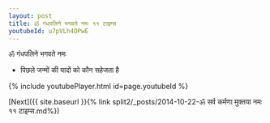 ```yaml
---
layout: post
title: ॐ गंधपलिने भगवते नमः ११ टाइम्स
youtubeId: u7pVLh4OPwE
---
```

 
 
 ॐ गंधपलिने भगवते नमः  
 
 -  पिछले जन्मों की यादों को कौन सहेजता है 
 
  
 
  
 
 
 
 
 
 


{% include youtubePlayer.html id=page.youtubeId %}
 
[Next]({{ site.baseurl }}{% link  split2/_posts/2014-10-22-ॐ सर्व कर्मणा मुक्तया नमः ११ टाइम्स.md%})
 
